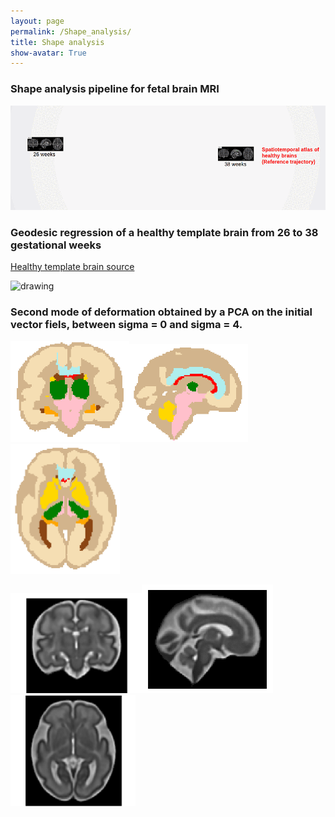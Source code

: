 ```yaml
---
layout: page
permalink: /Shape_analysis/
title: Shape analysis
show-avatar: True
---
```


### Shape analysis pipeline for fetal brain MRI

<img src="/assets/img/shape_analysis_pipeline.gif" alt="drawing" width="700"/>

### Geodesic regression of a healthy template brain from 26 to 38 gestational weeks

[Healthy template brain source](http://crl.med.harvard.edu/research/fetal_brain_atlas/)

<img src="/assets/img/gif_regression_geodesique.gif" alt="drawing" width="500"/>

### Second mode of deformation obtained by a PCA on the initial vector fiels, between sigma = 0 and sigma = 4.

<img src="/assets/img/ezgif.com-gif-maker(2).gif" alt="drawing" width="190"/><img src="/assets/img/ezgif.com-gif-maker(3).gif" alt="drawing" width="190"/><img src="/assets/img/ezgif.com-gif-maker(1).gif" alt="drawing" width="175"/>

<img src="/assets/img/cor2.gif" alt="drawing" width="210"/><img src="/assets/img/sag2.gif" alt="drawing" width="210"/><img src="/assets/img/ax2.gif" alt="drawing" width="200"/>


